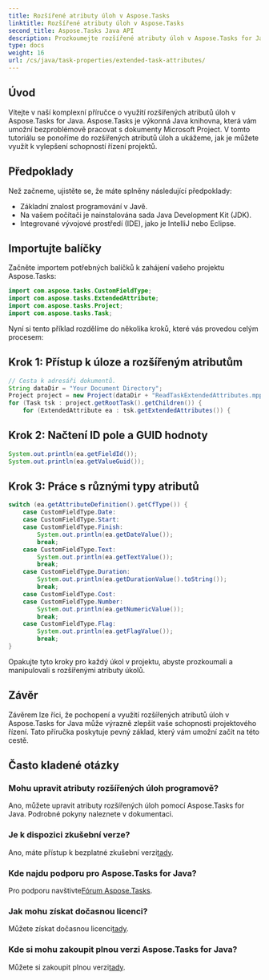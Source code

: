 ```yaml
---
title: Rozšířené atributy úloh v Aspose.Tasks
linktitle: Rozšířené atributy úloh v Aspose.Tasks
second_title: Aspose.Tasks Java API
description: Prozkoumejte rozšířené atributy úloh v Aspose.Tasks for Java. Podrobný průvodce, často kladené dotazy a podpora. Optimalizujte své projektové řízení ještě dnes!
type: docs
weight: 16
url: /cs/java/task-properties/extended-task-attributes/
---
```

## Úvod
Vítejte v naší komplexní příručce o využití rozšířených atributů úloh v Aspose.Tasks for Java. Aspose.Tasks je výkonná Java knihovna, která vám umožní bezproblémově pracovat s dokumenty Microsoft Project. V tomto tutoriálu se ponoříme do rozšířených atributů úloh a ukážeme, jak je můžete využít k vylepšení schopností řízení projektů.
## Předpoklady
Než začneme, ujistěte se, že máte splněny následující předpoklady:
- Základní znalost programování v Javě.
- Na vašem počítači je nainstalována sada Java Development Kit (JDK).
- Integrované vývojové prostředí (IDE), jako je IntelliJ nebo Eclipse.
## Importujte balíčky
Začněte importem potřebných balíčků k zahájení vašeho projektu Aspose.Tasks:
```java
import com.aspose.tasks.CustomFieldType;
import com.aspose.tasks.ExtendedAttribute;
import com.aspose.tasks.Project;
import com.aspose.tasks.Task;
```
Nyní si tento příklad rozdělíme do několika kroků, které vás provedou celým procesem:
## Krok 1: Přístup k úloze a rozšířeným atributům
```java
// Cesta k adresáři dokumentů.
String dataDir = "Your Document Directory";
Project project = new Project(dataDir + "ReadTaskExtendedAttributes.mpp");
for (Task tsk : project.getRootTask().getChildren()) {
    for (ExtendedAttribute ea : tsk.getExtendedAttributes()) {
```
## Krok 2: Načtení ID pole a GUID hodnoty
```java
System.out.println(ea.getFieldId());
System.out.println(ea.getValueGuid());
```
## Krok 3: Práce s různými typy atributů
```java
switch (ea.getAttributeDefinition().getCfType()) {
    case CustomFieldType.Date:
    case CustomFieldType.Start:
    case CustomFieldType.Finish:
        System.out.println(ea.getDateValue());
        break;
    case CustomFieldType.Text:
        System.out.println(ea.getTextValue());
        break;
    case CustomFieldType.Duration:
        System.out.println(ea.getDurationValue().toString());
        break;
    case CustomFieldType.Cost:
    case CustomFieldType.Number:
        System.out.println(ea.getNumericValue());
        break;
    case CustomFieldType.Flag:
        System.out.println(ea.getFlagValue());
        break;
}
```
Opakujte tyto kroky pro každý úkol v projektu, abyste prozkoumali a manipulovali s rozšířenými atributy úkolů.
## Závěr
Závěrem lze říci, že pochopení a využití rozšířených atributů úloh v Aspose.Tasks for Java může výrazně zlepšit vaše schopnosti projektového řízení. Tato příručka poskytuje pevný základ, který vám umožní začít na této cestě.
## Často kladené otázky
### Mohu upravit atributy rozšířených úloh programově?
Ano, můžete upravit atributy rozšířených úloh pomocí Aspose.Tasks for Java. Podrobné pokyny naleznete v dokumentaci.
### Je k dispozici zkušební verze?
 Ano, máte přístup k bezplatné zkušební verzi[tady](https://releases.aspose.com/).
### Kde najdu podporu pro Aspose.Tasks for Java?
 Pro podporu navštivte[Fórum Aspose.Tasks](https://forum.aspose.com/c/tasks/15).
### Jak mohu získat dočasnou licenci?
 Můžete získat dočasnou licenci[tady](https://purchase.aspose.com/temporary-license/).
### Kde si mohu zakoupit plnou verzi Aspose.Tasks for Java?
 Můžete si zakoupit plnou verzi[tady](https://purchase.aspose.com/buy).